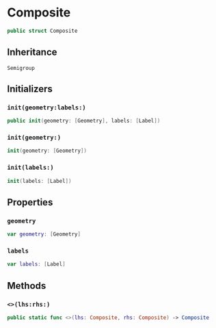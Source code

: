 # Composite

``` swift
public struct Composite
```

## Inheritance

`Semigroup`

## Initializers

### `init(geometry:​labels:​)`

``` swift
public init(geometry:​ [Geometry], labels:​ [Label])
```

### `init(geometry:​)`

``` swift
init(geometry:​ [Geometry])
```

### `init(labels:​)`

``` swift
init(labels:​ [Label])
```

## Properties

### `geometry`

``` swift
var geometry:​ [Geometry]
```

### `labels`

``` swift
var labels:​ [Label]
```

## Methods

### `<>(lhs:​rhs:​)`

``` swift
public static func <>(lhs:​ Composite, rhs:​ Composite) -> Composite
```
